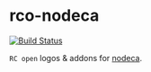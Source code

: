 rco-nodeca
==========

[![Build Status](https://travis-ci.org/rcopen/rco-nodeca.svg?branch=master)](https://travis-ci.org/rcopen/rco-nodeca)

`RC open` logos & addons for [nodeca](https://github.com/nodeca/nodeca).
